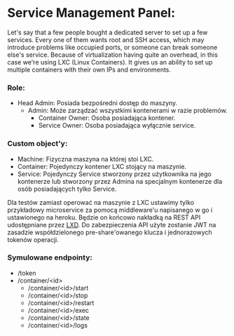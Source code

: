 # Service Management Panel: #
Let's say that a few people bought a dedicated server to set up a few services. Every one of them wants root and SSH access, which may introduce problems like occupied ports, or someone can break someone else's service. Because of virtualization having quite an overhead, in this case we're using LXC (Linux Containers). It gives us an ability to set up multiple containers with their own IPs and environments. 

### Role: ###
* Head Admin: Posiada bezpośredni dostęp do maszyny.
  * Admin: Może zarządzać wszystkimi kontenerami w razie problemów.
    * Container Owner: Osoba posiadająca kontener.
    * Service Owner: Osoba posiadająca wyłącznie service.

### Custom object'y: ###

* Machine: Fizyczna maszyna na której stoi LXC.
* Container: Pojedynczy kontener LXC stojący na maszynie.
* Service: Pojedynczy Service stworzony przez użytkownika na jego kontenerze lub stworzony przez Admina na specjalnym kontenerze dla osób posiadających tylko Service.

Dla testów zamiast operować na maszynie z LXC ustawimy tylko przykładowy microservice za pomocą middleware'u napisanego w go i ustawionego na heroku. Będzie on końcowo nakładką na REST API udostępniane przez [LXD](https://linuxcontainers.org/lxd/rest-api/). Do zabezpieczenia API użyte zostanie JWT na zasadzie współdzielonego pre-share'owanego klucza i jednorazowych tokenów operacji.

### Symulowane endpointy: ###
* /token
* /container/\<id>
  * /container/\<id>/start
  * /container/\<id>/stop
  * /container/\<id>/restart
  * /container/\<id>/exec
  * /container/\<id>/state
  * /container/\<id>/logs
